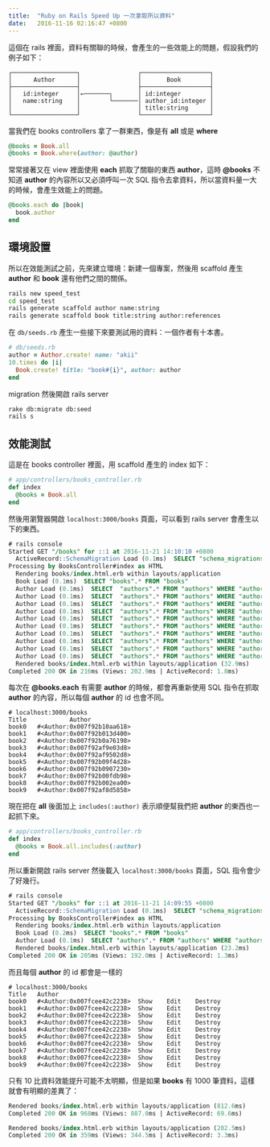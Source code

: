 ```yaml
---
title:  "Ruby on Rails Speed Up 一次拿取所以資料"
date:   2016-11-16 02:16:47 +0800
---
```


這個在 rails 裡面，資料有關聯的時候，會產生的一些效能上的問題，假設我們的例子如下：

```
┌──────────────────┐                ┌───────────────────┐
│      Author      │                │       Book        │
├──────────────────┤                ├───────────────────┤
│   id:integer     │←───────┐       │ id:integer        │
│   name:string    │        └───────│ author_id:integer │
│                  │                │ title:string      │
└──────────────────┘                └───────────────────┘
```

當我們在 books controllers 拿了一群東西，像是有 **all** 或是 **where**

```ruby
@books = Book.all
@books = Book.where(author: @author)
```

常常接著又在 view 裡面使用 **each** 抓取了關聯的東西 **author**，這時 **@books** 不知道 **author** 的內容所以又必須呼叫一次 SQL 指令去拿資料，所以當資料量一大的時候，會產生效能上的問題。

```ruby
@books.each do |book|
  book.author
end
```

## 環境設置

所以在效能測試之前，先來建立環境：新建一個專案，然後用 scaffold 產生 **author** 和 **book** 還有他們之間的關係。

```sh
rails new speed_test
cd speed_test
rails generate scaffold author name:string
rails generate scaffold book title:string author:references
```

在 `db/seeds.rb` 產生一些接下來要測試用的資料：一個作者有十本書。

```ruby
# db/seeds.rb
author = Author.create! name: "akii"
10.times do |i|
  Book.create! title: "book#{i}", author: author
end
```

migration 然後開啟 rails server

```sh
rake db:migrate db:seed
rails s
```

## 效能測試

這是在 books controller 裡面，用 scaffold 產生的 index 如下：

```ruby
# app/controllers/books_controller.rb
def index
  @books = Book.all
end
```

然後用瀏覽器開啟 `localhost:3000/books` 頁面，可以看到 rails server 會產生以下的東西。

```sql
# rails console
Started GET "/books" for ::1 at 2016-11-21 14:10:10 +0800
  ActiveRecord::SchemaMigration Load (0.1ms)  SELECT "schema_migrations".* FROM "schema_migrations"
Processing by BooksController#index as HTML
  Rendering books/index.html.erb within layouts/application
  Book Load (0.1ms)  SELECT "books".* FROM "books"
  Author Load (0.1ms)  SELECT  "authors".* FROM "authors" WHERE "authors"."id" = ? LIMIT ?  [["id", 1], ["LIMIT", 1]]
  Author Load (0.1ms)  SELECT  "authors".* FROM "authors" WHERE "authors"."id" = ? LIMIT ?  [["id", 1], ["LIMIT", 1]]
  Author Load (0.1ms)  SELECT  "authors".* FROM "authors" WHERE "authors"."id" = ? LIMIT ?  [["id", 1], ["LIMIT", 1]]
  Author Load (0.1ms)  SELECT  "authors".* FROM "authors" WHERE "authors"."id" = ? LIMIT ?  [["id", 1], ["LIMIT", 1]]
  Author Load (0.1ms)  SELECT  "authors".* FROM "authors" WHERE "authors"."id" = ? LIMIT ?  [["id", 1], ["LIMIT", 1]]
  Author Load (0.1ms)  SELECT  "authors".* FROM "authors" WHERE "authors"."id" = ? LIMIT ?  [["id", 1], ["LIMIT", 1]]
  Author Load (0.1ms)  SELECT  "authors".* FROM "authors" WHERE "authors"."id" = ? LIMIT ?  [["id", 1], ["LIMIT", 1]]
  Author Load (0.1ms)  SELECT  "authors".* FROM "authors" WHERE "authors"."id" = ? LIMIT ?  [["id", 1], ["LIMIT", 1]]
  Author Load (0.1ms)  SELECT  "authors".* FROM "authors" WHERE "authors"."id" = ? LIMIT ?  [["id", 1], ["LIMIT", 1]]
  Author Load (0.1ms)  SELECT  "authors".* FROM "authors" WHERE "authors"."id" = ? LIMIT ?  [["id", 1], ["LIMIT", 1]]
  Rendered books/index.html.erb within layouts/application (32.9ms)
Completed 200 OK in 216ms (Views: 202.9ms | ActiveRecord: 1.8ms)
```

每次在 **@books.each** 有需要 **author** 的時候，都會再重新使用 SQL 指令在抓取 **author** 的內容，所以每個 **author** 的 id 也會不同。

```
# localhost:3000/books
Title	         Author
book0	#<Author:0x007f92b10aa618>
book1	#<Author:0x007f92b013d400>
book2	#<Author:0x007f92b0a76198>
book3	#<Author:0x007f92af9e03d8>
book4	#<Author:0x007f92af9502d8>
book5	#<Author:0x007f92b09f4d28>
book6	#<Author:0x007f92b0907230>
book7	#<Author:0x007f92b00fdb98>
book8	#<Author:0x007f92b002ea00>
book9	#<Author:0x007f92af8d5858>
```

現在把在 **all** 後面加上 `includes(:author)` 表示順便幫我們把 **author** 的東西也一起抓下來。

```ruby
# app/controllers/books_controller.rb
def index
  @books = Book.all.includes(:author)
end
```

所以重新開啟 rails server 然後載入 `localhost:3000/books` 頁面，SQL 指令會少了好幾行。

```sql
# rails console
Started GET "/books" for ::1 at 2016-11-21 14:09:55 +0800
  ActiveRecord::SchemaMigration Load (0.1ms)  SELECT "schema_migrations".* FROM "schema_migrations"
Processing by BooksController#index as HTML
  Rendering books/index.html.erb within layouts/application
  Book Load (0.2ms)  SELECT "books".* FROM "books"
  Author Load (0.1ms)  SELECT "authors".* FROM "authors" WHERE "authors"."id" = 1
  Rendered books/index.html.erb within layouts/application (23.2ms)
Completed 200 OK in 205ms (Views: 192.0ms | ActiveRecord: 1.3ms)
```

而且每個 **author** 的 id 都會是一樣的

```
# localhost:3000/books
Title	Author
book0	#<Author:0x007fcee42c2238>	Show	Edit	Destroy
book1	#<Author:0x007fcee42c2238>	Show	Edit	Destroy
book2	#<Author:0x007fcee42c2238>	Show	Edit	Destroy
book3	#<Author:0x007fcee42c2238>	Show	Edit	Destroy
book4	#<Author:0x007fcee42c2238>	Show	Edit	Destroy
book5	#<Author:0x007fcee42c2238>	Show	Edit	Destroy
book6	#<Author:0x007fcee42c2238>	Show	Edit	Destroy
book7	#<Author:0x007fcee42c2238>	Show	Edit	Destroy
book8	#<Author:0x007fcee42c2238>	Show	Edit	Destroy
book9	#<Author:0x007fcee42c2238>	Show	Edit	Destroy
```

只有 10 比資料效能提升可能不太明顯，但是如果 **books** 有 1000 筆資料，這樣就會有明顯的差異了：

```sql
Rendered books/index.html.erb within layouts/application (812.6ms)
Completed 200 OK in 968ms (Views: 887.0ms | ActiveRecord: 69.6ms)
```

```sql
Rendered books/index.html.erb within layouts/application (202.5ms)
Completed 200 OK in 359ms (Views: 344.5ms | ActiveRecord: 3.3ms)
```
